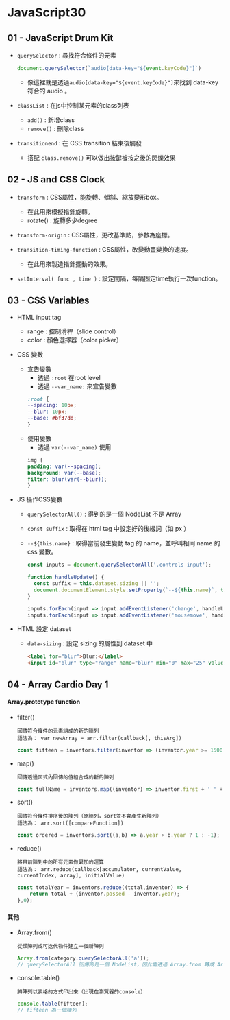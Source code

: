 # JavaScript30

## 01 - JavaScript Drum Kit
* `querySelector` : 尋找符合條件的元素
    ```js
    document.querySelector(`audio[data-key="${event.keyCode}"]`)
    ```
    * 像這裡就是透過`audio[data-key="${event.keyCode}"]`來找到 data-key 符合的 audio 。  

* `classList` : 在js中控制某元素的class列表
    * `add()` : 新增class
    * `remove()` : 刪除class
* `transitionend` : 在 CSS transition 結束後觸發
    * 搭配 `class.remove()` 可以做出按鍵被按之後的閃爍效果

## 02 - JS and CSS Clock
* `transform` : CSS屬性，能旋轉、傾斜、縮放變形box。
    * 在此用來模擬指針旋轉。
    * rotate() : 旋轉多少degree
    
* `transform-origin` : CSS屬性，更改基準點，參數為座標。

* `transition-timing-function` : CSS屬性，改變動畫變換的速度。
    * 在此用來製造指針擺動的效果。

* `setInterval( func , time )` : 設定間隔，每隔固定time執行一次function。

## 03 - CSS Variables

* HTML input tag
    * range : 控制滑桿（slide control）
    * color : 顏色選擇器（color picker）

* CSS 變數
    * 宣告變數
        * 透過 `:root` 在root level
        * 透過 `--var_name:` 來宣告變數
        ```css
        :root {
        --spacing: 10px;
        --blur: 10px;
        --base: #bf37dd;
        }
        ```
    * 使用變數
        * 透過 `var(--var_name)` 使用
        ```css
        img {
        padding: var(--spacing);
        background: var(--base);
        filter: blur(var(--blur));
        }
        ```
* JS 操作CSS變數
    * `querySelectorAll()` : 得到的是一個 NodeList 不是 Array
    * `const suffix` : 取得在 html tag 中設定好的後綴詞（如 px ）
    * `--${this.name}` : 取得當前發生變動 tag 的 name，並呼叫相同 name 的 css 變數。
    
        ```javascript
        const inputs = document.querySelectorAll('.controls input');

        function handleUpdate() {
          const suffix = this.dataset.sizing || '';
          document.documentElement.style.setProperty(`--${this.name}`, this.value + suffix);
        }

        inputs.forEach(input => input.addEventListener('change', handleUpdate));
        inputs.forEach(input => input.addEventListener('mousemove', handleUpdate));
        ```
* HTML 設定 dataset
    * `data-sizing` : 設定 sizing 的屬性到 dataset 中
    
        ```html
        <label for="blur">Blur:</label>
        <input id="blur" type="range" name="blur" min="0" max="25" value="10" data-sizing="px">
        ```
## 04 - Array Cardio Day 1
#### Array.prototype function
* filter()  

    `回傳符合條件的元素組成的新的陣列`  
    `語法為： var newArray = arr.filter(callback[, thisArg]) `
    ```javascript
    const fifteen = inventors.filter(inventor => (inventor.year >= 1500 && inventor.year < 1600));
    ```
* map()  

    `回傳透過函式內回傳的值組合成的新的陣列`  
    ```javascript
    const fullName = inventors.map((inventor) => inventor.first + ' ' + inventor.last);
    ```
* sort()

    `回傳符合條件排序後的陣列（原陣列，sort並不會產生新陣列）`  
    `語法為： arr.sort([compareFunction])`
    ```javascript
    const ordered = inventors.sort((a,b) => a.year > b.year ? 1 : -1);
    ```
* reduce()  

    `將目前陣列中的所有元素做累加的運算`  
    `語法為： arr.reduce(callback[accumulator, currentValue, currentIndex, array], initialValue)`
    ```javascript
    const totalYear = inventors.reduce((total,inventor) => {
        return total + (inventor.passed - inventor.year);
    },0);
    ```
#### 其他
* Array.from()

    `從類陣列或可迭代物件建立一個新陣列`  
    ```javascript
    Array.from(category.querySelectorAll('a'));
    // querySelectorAll 回傳的是一個 NodeList，因此需透過 Array.from 轉成 Array
    ```
* console.table()

    `將陣列以表格的方式印出來（出現在瀏覽器的console）`
    ```javascript
    console.table(fifteen);
    // fifteen 為一個陣列
    ```














